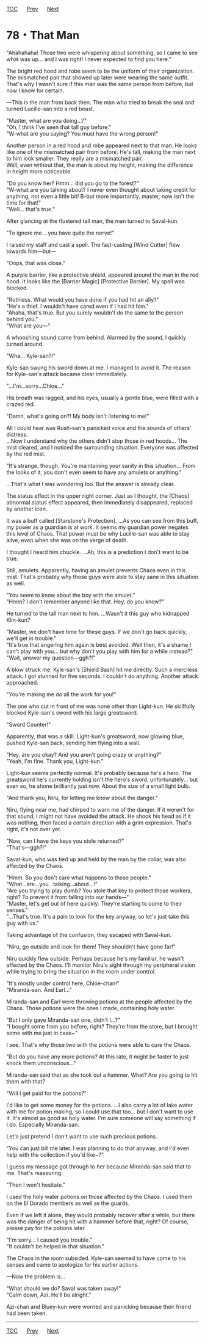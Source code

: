 [TOC](../readme.md)&nbsp;&nbsp;&nbsp;&nbsp;&nbsp;&nbsp;[Prev](Section0077.md)&nbsp;&nbsp;&nbsp;&nbsp;&nbsp;&nbsp;[Next](Section0079.md)



# 78・That Man

"Ahahahaha! Those two were whispering about something, so I came to see
what was up... and I was right! I never expected to find you here."  
  
The bright red hood and robe seem to be the uniform of their
organization. The mismatched pair that showed up later were wearing the
same outfit. That's why I wasn't sure if this man was the same person
from before, but now I know for certain.  
  
—This is the man from back then. The man who tried to break the seal and
turned Lucille-san into a red beast.  
  
"Master, what are you doing...?"  
"Oh, I think I've seen that tall guy before."  
"W-what are you saying? You must have the wrong person!"  
  
Another person in a red hood and robe appeared next to that man. He
looks like one of the mismatched pair from before. He's tall, making the
man next to him look smaller. They really are a mismatched pair.  
Well, even without that, the man is about my height, making the
difference in height more noticeable.  
  
"Do you know her? Hmm... did you go to the forest?"  
"W-what are you talking about? I never even thought about taking credit
for anything, not even a little bit! B-but more importantly, master, now
isn't the time for that!"  
"Well... that's true."  
  
After glancing at the flustered tall man, the man turned to Saval-kun.  
  
"To ignore me... you have quite the nerve!"  
  
I raised my staff and cast a spell. The fast-casting \[Wind Cutter\]
flew towards him—but—  
  
"Oops, that was close."  
  
A purple barrier, like a protective shield, appeared around the man in
the red hood. It looks like the \[Barrier Magic\] \[Protective
Barrier\]. My spell was blocked.  
  
"Ruthless. What would you have done if you had hit an ally?"  
"He's a thief. I wouldn't have cared even if I had hit him."  
"Ahaha, that's true. But you surely wouldn't do the same to the person
behind you."  
"What are you—"  
  
A whooshing sound came from behind. Alarmed by the sound, I quickly
turned around.  
  
"Wha… Kyle-san?!"  
  
Kyle-san swung his sword down at me. I managed to avoid it. The reason
for Kyle-san's attack became clear immediately.  
  
"...I'm...sorry...Chloe..."  
  
His breath was ragged, and his eyes, usually a gentle blue, were filled
with a crazed red.  
  
"Damn, what's going on?! My body isn't listening to me!"  
  
All I could hear was Rush-san's panicked voice and the sounds of others'
distress.  
...Now I understand why the others didn't stop those in red hoods... The
mist cleared, and I noticed the surrounding situation. Everyone was
affected by the red mist.  
  
"It's strange, though. You're maintaining your sanity in this
situation... From the looks of it, you don't even seem to have any
amulets or anything."  
  
…That's what I was wondering too. But the answer is already clear.  
  
The status effect in the upper right corner. Just as I thought, the
\[Chaos\] abnormal status effect appeared, then immediately disappeared,
replaced by another icon.  
  
It was a buff called \[Starstone's Protection\]. …As you can see from
this buff, my power as a guardian is at work. It seems my guardian power
negates this level of Chaos. That power must be why Lucille-san was able
to stay alive, even when she was on the verge of death.  
  
I thought I heard him chuckle. ...Ah, this is a prediction I don't want
to be true.  
  
Still, amulets. Apparently, having an amulet prevents Chaos even in this
mist. That's probably why those guys were able to stay sane in this
situation as well.  
  
"You seem to know about the boy with the amulet."  
"Hmm? I don't remember anyone like that. Hey, do you know?"  
  
He turned to the tall man next to him. ...Wasn't it this guy who
kidnapped Klin-kun?  
  
"Master, we don't have time for these guys. If we don't go back quickly,
we'll get in trouble."  
"It's true that angering him again is best avoided. Well then, it's a
shame I can't play with you... but why don't you play with him for a
while instead?"  
"Wait, answer my question—ggh?!"  
  
A blow struck me. Kyle-san's \[Shield Bash\] hit me directly. Such a
merciless attack. I got stunned for five seconds. I couldn't do
anything. Another attack approached.  
  
"You're making me do all the work for you!"  
  
The one who cut in front of me was none other than Light-kun. He
skillfully blocked Kyle-san's sword with his large greatsword.  
  
"Sword Counter!"  
  
Apparently, that was a skill. Light-kun's greatsword, now glowing blue,
pushed Kyle-san back, sending him flying into a wall.  
  
"Hey, are you okay? And you aren't going crazy or anything?"  
"Yeah, I'm fine. Thank you, Light-kun."  
  
Light-kun seems perfectly normal. It's probably because he's a hero. The
greatsword he's currently holding isn't the hero's sword,
unfortunately... but even so, he shone brilliantly just now. About the
size of a small light bulb.  
  
"And thank you, Niru, for letting me know about the danger."  
  
Niru, flying near me, had chirped to warn me of the danger. If it
weren't for that sound, I might not have avoided the attack. He shook
his head as if it was nothing, then faced a certain direction with a
grim expression. That's right, it's not over yet.  
  
"Now, can I have the keys you stole returned?"  
"That's—ggh?!"  
  
Saval-kun, who was tied up and held by the man by the collar, was also
affected by the Chaos.  
  
"Hmm. So you don't care what happens to those people."  
"What…are…you…talking…about…!"  
"Are you trying to play dumb? You stole that key to protect those
workers, right? To prevent it from falling into our hands—"  
"Master, let's get out of here quickly. They're starting to come to
their senses."  
"...That's true. It's a pain to look for the key anyway, so let's just
take this guy with us."  
  
Taking advantage of the confusion, they escaped with Saval-kun.  
  
"Niru, go outside and look for them! They shouldn't have gone far!"  
  
Niru quickly flew outside. Perhaps because he's my familiar, he wasn't
affected by the Chaos. I'll monitor Niru's sight through my peripheral
vision while trying to bring the situation in the room under control.  
  
"It's mostly under control here, Chloe-chan!"  
"Miranda-san. And Earl..."  
  
Miranda-san and Earl were throwing potions at the people affected by the
Chaos. Those potions were the ones I made, containing holy water.  
  
"But I only gave Miranda-san one, didn't I...?"  
"I bought some from you before, right? They're from the store, but I
brought some with me just in case~"  
  
I see. That's why those two with the potions were able to cure the
Chaos.  
  
"But do you have any more potions? At this rate, it might be faster to
just knock them unconscious..."  
  
Miranda-san said that as she took out a hammer. What? Are you going to
hit them with that?  
  
"Will I get paid for the potions?"  
  
I'd like to get some money for the potions. ...I also carry a lot of
lake water with me for potion making, so I could use that too… but I
don't want to use it. It's almost as good as holy water. I'm sure
someone will say something if I do. Especially Miranda-san.  
  
Let's just pretend I don't want to use such precious potions.  
  
"You can just bill me later. I was planning to do that anyway, and I'd
even help with the collection if you'd like~?"  
  
I guess my message got through to her because Miranda-san said that to
me. That's reassuring.  
  
"Then I won't hesitate."  
  
I used the holy water potions on those affected by the Chaos. I used
them on the El Dorado members as well as the guards.  
  
Even if we left it alone, they would probably recover after a while, but
there was the danger of being hit with a hammer before that, right? Of
course, please pay for the potions later.  
  
"I'm sorry... I caused you trouble."  
"It couldn't be helped in that situation."  
  
The Chaos in the room subsided. Kyle-san seemed to have come to his
senses and came to apologize for his earlier actions.  
  
—Now the problem is...  
  
"What should we do? Saval was taken away!"  
"Calm down, Azi. He'll be alright."  
  
Azi-chan and Bluey-kun were worried and panicking because their friend
had been taken.  
  
  
  


---
[TOC](../readme.md)&nbsp;&nbsp;&nbsp;&nbsp;&nbsp;&nbsp;[Prev](Section0077.md)&nbsp;&nbsp;&nbsp;&nbsp;&nbsp;&nbsp;[Next](Section0079.md)

